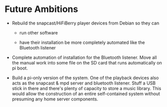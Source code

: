 # Future Ambitions

* Rebuild the snapcast/HiFiBerry player devices from Debian so they can

    * run other software

    * have their installation be more completely automated like the Bluetooth listener

* Complete automation of installation for the Bluetooth listener. Move all the
  manual work into some file on the SD card that runs automatically on pi boot.

* Build a pi-only version of the system. One of the playback devices also
  acts as the snapcast & mpd server and bluetooth listener.
  Stuff a USB stick in there and there's plenty of capacity to
  store a music library.
  This would allow the construction of an entire self-contained system
  without presuming any home server components.
